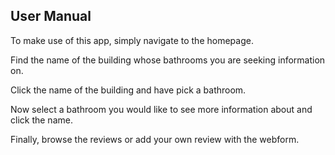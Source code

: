 User Manual
------

To make use of this app, simply navigate to the homepage. 

Find the name of the building whose bathrooms you are seeking information on.

Click the name of the building and have pick a bathroom.

Now select a bathroom you would like to see more information about and click the name.

Finally, browse the reviews or add your own review with the webform. 